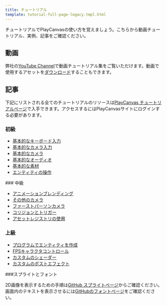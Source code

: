```yaml
---
title: チュートリアル
template: tutorial-full-page-legacy.tmpl.html
---
```


チュートリアルでPlayCanvasの使い方を覚えましょう。こちらから動画チュートリアル、実例、記事をご確認ください。

## 動画

弊社の[YouTube Channel][1]で動画チュートリアル集をご覧いただけます。動画で使用するアセットを[ダウンロード][2]することもできます。

## 記事

下記にリストされる全てのチュートリアルのリソースは[PlayCanvas チュートリアルページ][3]で入手できます。アクセスするにはPlayCanvasサイトにログインする必要があります。

### 初級

* [基本的なキーボード入力][4]
* [基本的なカメラ入力][5]
* [基本的なカメラ][6]
* [基本的なオーディオ][7]
* [基本的な素材][8]
* [エンティティの操作][9]

### 中級

* [アニメーションブレンディング][10]
* [その他のカメラ][11]
* [ファーストパーソンカメラ][12]
* [コリジョンとトリガー][13]
* [アセットレジストリの使用][14]

### 上級

* [プログラムでエンティティを作成][15]
* [FPSキャラクタコントロール][16]
* [カスタムのシェーダー][17]
* [カスタムのポストエフェクト][18]

###スプライトとフォント

2D画像を表示するための手順は[GitHub スプライトページ][19]からご確認ください。画面内のテキストを表示させるには[GitHubのフォントページ][20]をご確認ください。

[1]: https://www.youtube.com/user/playcanvas
[2]: /tutorials/video
[3]: https://playcanvas.com/project/186/overview/tutorials

[4]: /tutorials/legacy/beginner/keyboard-input
[5]: /tutorials/legacy/beginner/mouse-input
[6]: /tutorials/legacy/beginner/basic-cameras
[7]: /tutorials/legacy/beginner/basic-audio
[8]: /tutorials/legacy/beginner/basic-materials
[9]: /tutorials/legacy/beginner/manipulating-entities

[10]: /tutorials/legacy/intermediate/animation-blending
[11]: /tutorials/legacy/intermediate/more-cameras
[12]: /tutorials/legacy/intermediate/first-person-camera
[13]: /tutorials/legacy/intermediate/collision-and-triggers
[14]: /tutorials/legacy/intermediate/using-assets

[16]: /tutorials/legacy/advanced/fps-controller
[15]: /tutorials/legacy/advanced/programmatically-creating
[17]: /tutorials/legacy/advanced/custom-shaders
[18]: /tutorials/legacy/advanced/custom-posteffect

[19]: https://github.com/playcanvas/sprites/tree/legacy
[20]: https://github.com/playcanvas/fonts/tree/legacy

